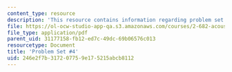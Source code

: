 ```yaml
---
content_type: resource
description: 'This resource contains information regarding problem set #4.'
file: https://ol-ocw-studio-app-qa.s3.amazonaws.com/courses/2-682-acoustical-oceanography-spring-2012/246e2f7b317207759e175215abcb8112_MIT2_682S12_Homework4.pdf
file_type: application/pdf
parent_uid: 31177158-fb12-ed7c-49dc-69b06576c013
resourcetype: Document
title: 'Problem Set #4'
uid: 246e2f7b-3172-0775-9e17-5215abcb8112
---
```


